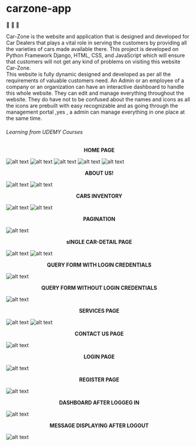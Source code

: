 # carzone-app


:blue_car:
:car:
:red_car:

Car-Zone is the website and application that is designed and developed for Car Dealers that plays a vital role in serving the customers by providing all the varieties of cars made available there. This project is developed on Python Framework Django, HTML, CSS, and JavaScript which will ensure that customers will not get any kind of problems on visiting this website Car-Zone.  
This website is fully dynamic designed and developed as per all the requirements of valuable customers need. 
An Admin or an employee of a company or an organization can have an interactive dashboard to handle this whole website. They can edit and manage everything throughout the website. They do have not to be confused about the names and icons as all the icons are prebuilt with easy recognizable and as going through the management  portal ,yes , a admin can manage everything in one place at the same time. 

<h6>Learning from UDEMY Courses</h6>

<p align="center"><b>HOME PAGE</b></p>

![alt text](https://github.com/Sauravkrrathaur99/carzone-app/blob/master/website%20preview%20images/preview1.png?raw=true)
![alt text](https://github.com/Sauravkrrathaur99/carzone-app/blob/master/website%20preview%20images/preview2.png?raw=true)
![alt text](https://github.com/Sauravkrrathaur99/carzone-app/blob/master/website%20preview%20images/preview3.png?raw=true)
![alt text](https://github.com/Sauravkrrathaur99/carzone-app/blob/master/website%20preview%20images/preview5.png?raw=true)
![alt text](https://github.com/Sauravkrrathaur99/carzone-app/blob/master/website%20preview%20images/preview6.png?raw=true)

<p align="center"><b>ABOUT US!</b></p>

![alt text](https://github.com/Sauravkrrathaur99/carzone-app/blob/master/website%20preview%20images/preview7.png?raw=true)
![alt text](https://github.com/Sauravkrrathaur99/carzone-app/blob/master/website%20preview%20images/preview8.png?raw=true)

<p align="center"><b>CARS INVENTORY</b></p>

![alt text](https://github.com/Sauravkrrathaur99/carzone-app/blob/master/website%20preview%20images/preview9.png?raw=true)
![alt text](https://github.com/Sauravkrrathaur99/carzone-app/blob/master/website%20preview%20images/preview10.png?raw=true)

<p align="center"><b>PAGINATION</b></p>

![alt text](https://github.com/Sauravkrrathaur99/carzone-app/blob/master/website%20preview%20images/preview11.png?raw=true)

<p align="center"><b>sINGLE CAR-DETAIL PAGE</b></p>

![alt text](https://github.com/Sauravkrrathaur99/carzone-app/blob/master/website%20preview%20images/preview12.png?raw=true)
![alt text](https://github.com/Sauravkrrathaur99/carzone-app/blob/master/website%20preview%20images/preview13.png?raw=true)

<p align="center"><b>QUERY FORM WITH LOGIN CREDENTIALS</b></p>

![alt text](https://github.com/Sauravkrrathaur99/carzone-app/blob/master/website%20preview%20images/preview14.png?raw=true)

<p align="center"><b>QUERY FORM WITHOUT LOGIN CREDENTIALS</b></p>

![alt text](https://github.com/Sauravkrrathaur99/carzone-app/blob/master/website%20preview%20images/preview15.png?raw=true)

<p align="center"><b>SERVICES PAGE</b></p>

![alt text](https://github.com/Sauravkrrathaur99/carzone-app/blob/master/website%20preview%20images/preview16.png?raw=true)
![alt text](https://github.com/Sauravkrrathaur99/carzone-app/blob/master/website%20preview%20images/preview17.png?raw=true)

<p align="center"><b>CONTACT US PAGE</b></p>

![alt text](https://github.com/Sauravkrrathaur99/carzone-app/blob/master/website%20preview%20images/preview18.png?raw=true)

<p align="center"><b>LOGIN PAGE</b></p>

![alt text](https://github.com/Sauravkrrathaur99/carzone-app/blob/master/website%20preview%20images/preview19.png?raw=true)

<p align="center"><b>REGISTER PAGE</b></p>

![alt text](https://github.com/Sauravkrrathaur99/carzone-app/blob/master/website%20preview%20images/preview20.png?raw=true)

<p align="center"><b>DASHBOARD AFTER LOGGEG IN</b></p>

![alt text](https://github.com/Sauravkrrathaur99/carzone-app/blob/master/website%20preview%20images/preview21.png?raw=true)

<p align="center"><b>MESSAGE DISPLAYING AFTER LOGOUT</b></p>

![alt text](https://github.com/Sauravkrrathaur99/carzone-app/blob/master/website%20preview%20images/preview22.png?raw=true)

